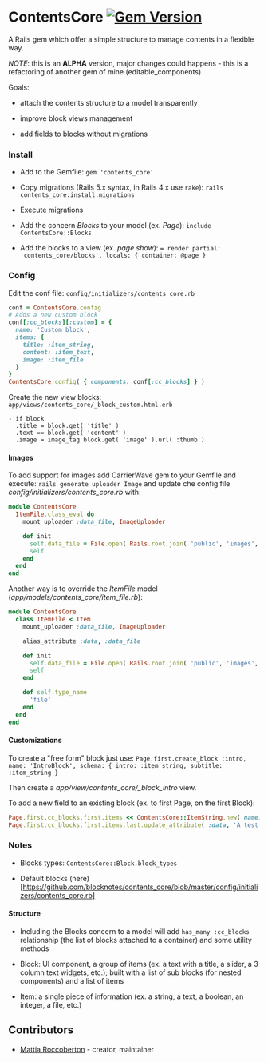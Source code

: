 # ContentsCore [![Gem Version](https://badge.fury.io/rb/contents_core.svg)](https://badge.fury.io/rb/contents_core)

A Rails gem which offer a simple structure to manage contents in a flexible way.

_NOTE_: this is an **ALPHA** version, major changes could happens - this is a refactoring of another gem of mine (editable_components)

Goals:

- attach the contents structure to a model transparently

- improve block views management

- add fields to blocks without migrations

### Install

- Add to the Gemfile:
`gem 'contents_core'`

- Copy migrations (Rails 5.x syntax, in Rails 4.x use `rake`):
`rails contents_core:install:migrations`

- Execute migrations

- Add the concern *Blocks* to your model (ex. *Page*): `include ContentsCore::Blocks`

- Add the blocks to a view (ex. *page show*): `= render partial: 'contents_core/blocks', locals: { container: @page }`

### Config

Edit the conf file: `config/initializers/contents_core.rb`

```ruby
conf = ContentsCore.config
# Adds a new custom block
conf[:cc_blocks][:custom] = {
  name: 'Custom block',
  items: {
    title: :item_string,
    content: :item_text,
    image: :item_file
  }
}
ContentsCore.config( { components: conf[:cc_blocks] } )
```

Create the new view blocks: `app/views/contents_core/_block_custom.html.erb`

```slim
- if block
  .title = block.get( 'title' )
  .text == block.get( 'content' )
  .image = image_tag block.get( 'image' ).url( :thumb )
```

#### Images

To add support for images add CarrierWave gem to your Gemfile and execute: `rails generate uploader Image` and update che config file *config/initializers/contents_core.rb* with:

```rb
module ContentsCore
  ItemFile.class_eval do
    mount_uploader :data_file, ImageUploader

    def init
      self.data_file = File.open( Rails.root.join( 'public', 'images', 'original', 'missing.jpg' ) )
      self
    end
  end
end
```

Another way is to override the *ItemFile* model (*app/models/contents_core/item_file.rb*):

```rb
module ContentsCore
  class ItemFile < Item
    mount_uploader :data_file, ImageUploader

    alias_attribute :data, :data_file

    def init
      self.data_file = File.open( Rails.root.join( 'public', 'images', 'original', 'missing.jpg' ) )
      self
    end

    def self.type_name
      'file'
    end
  end
end
```

#### Customizations

To create a "free form" block just use: `Page.first.create_block :intro, name: 'IntroBlock', schema: { intro: :item_string, subtitle: :item_string }`

Then create a *app/view/contents_core/_block_intro* view.

To add a new field to an existing block (ex. to first Page, on the first Block):

```rb
Page.first.cc_blocks.first.items << ContentsCore::ItemString.new( name: 'new_field' )
Page.first.cc_blocks.first.items.last.update_attribute( :data, 'A test' )
```

### Notes

- Blocks types: `ContentsCore::Block.block_types`

- Default blocks (here)[https://github.com/blocknotes/contents_core/blob/master/config/initializers/contents_core.rb]

#### Structure

- Including the Blocks concern to a model will add `has_many :cc_blocks` relationship (the list of blocks attached to a container) and some utility methods

- Block: UI component, a group of items (ex. a text with a title, a slider, a 3 column text widgets, etc.); built with a list of sub blocks (for nested components) and a list of items

- Item: a single piece of information (ex. a string, a text, a boolean, an integer, a file, etc.)

## Contributors

- [Mattia Roccoberton](http://blocknot.es) - creator, maintainer
